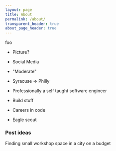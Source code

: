 ```yaml
---
layout: page
title: About
permalink: /about/
transparent_header: true
about_page_header: true
---
```


foo
- Picture?
- Social Media
- "Moderate"

- Syracuse => Philly
- Professionally a self taught software engineer
- Build stuff
- Careers in code
- Eagle scout

### Post ideas
Finding small workshop space in a city on a budget
